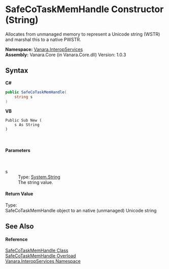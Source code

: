 # SafeCoTaskMemHandle Constructor (String)
 

Allocates from unmanaged memory to represent a Unicode string (WSTR) and marshal this to a native PWSTR.

**Namespace:**&nbsp;<a href="46913109-b3e0-3b59-6f7f-071f8aa90bf0">Vanara.InteropServices</a><br />**Assembly:**&nbsp;Vanara.Core (in Vanara.Core.dll) Version: 1.0.3

## Syntax

**C#**<br />
``` C#
public SafeCoTaskMemHandle(
	string s
)
```

**VB**<br />
``` VB
Public Sub New ( 
	s As String
)
```

<br />

#### Parameters
&nbsp;<dl><dt>s</dt><dd>Type: <a href="http://msdn2.microsoft.com/en-us/library/s1wwdcbf" target="_blank">System.String</a><br />The string value.</dd></dl>

#### Return Value
Type: <br />SafeCoTaskMemHandle object to an native (unmanaged) Unicode string

## See Also


#### Reference
<a href="bbe30f67-7654-0850-8630-770714a104d3">SafeCoTaskMemHandle Class</a><br /><a href="6e0dcea9-3e70-53c6-7e8c-cdfcd82b0417">SafeCoTaskMemHandle Overload</a><br /><a href="46913109-b3e0-3b59-6f7f-071f8aa90bf0">Vanara.InteropServices Namespace</a><br />